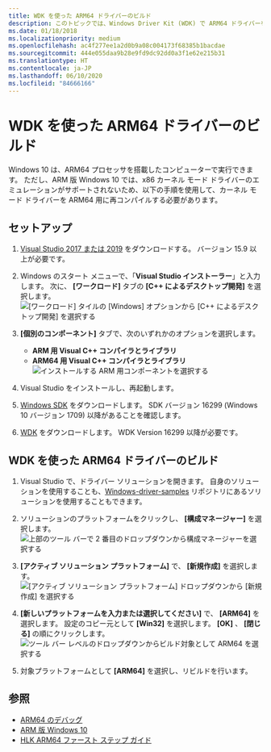 ```yaml
---
title: WDK を使った ARM64 ドライバーのビルド
description: このトピックでは、Windows Driver Kit (WDK) で ARM64 ドライバーをビルドする方法について説明します。
ms.date: 01/18/2018
ms.localizationpriority: medium
ms.openlocfilehash: ac4f277ee1a2d0b9a08c004173f68385b1bacdae
ms.sourcegitcommit: 444e055daa9b28e9fd9dc92dd0a3f1e62e215b31
ms.translationtype: HT
ms.contentlocale: ja-JP
ms.lasthandoff: 06/10/2020
ms.locfileid: "84666166"
---
```

# <a name="building-arm64-drivers-with-the-wdk"></a>WDK を使った ARM64 ドライバーのビルド

Windows 10 は、ARM64 プロセッサを搭載したコンピューターで実行できます。  ただし、ARM 版 Windows 10 では、x86 カーネル モード ドライバーのエミュレーションがサポートされないため、以下の手順を使用して、カーネル モード ドライバーを ARM64 用に再コンパイルする必要があります。

## <a name="setup"></a>セットアップ

1. [Visual Studio 2017 または 2019](https://visualstudio.microsoft.com/downloads/) をダウンロードする。  バージョン 15.9 以上が必要です。
2. Windows のスタート メニューで、「**Visual Studio インストーラー**」と入力します。  次に、 **[ワークロード]** タブの **[C++ によるデスクトップ開発]** を選択します。  
![[ワークロード] タイルの [Windows] オプションから [C++ によるデスクトップ開発] を選択する](images/VS-workloads.png)

2. **[個別のコンポーネント]** タブで、次のいずれかのオプションを選択します。
    *  **ARM 用 Visual C++ コンパイラとライブラリ**
    *  **ARM64 用 Visual C++ コンパイラとライブラリ**  
![インストールする ARM 用コンポーネントを選択する](images/VS-individual-components.png)

3.  Visual Studio をインストールし、再起動します。
4.  [Windows SDK](https://developer.microsoft.com/windows/downloads/windows-10-sdk) をダウンロードします。  SDK バージョン 16299 (Windows 10 バージョン 1709) 以降があることを確認します。
5.  [WDK](../download-the-wdk.md) をダウンロードします。  WDK Version 16299 以降が必要です。

## <a name="building-an-arm64-driver-with-the-wdk"></a>WDK を使った ARM64 ドライバーのビルド

1.  Visual Studio で、ドライバー ソリューションを開きます。  自身のソリューションを使用することも、[Windows-driver-samples](https://github.com/Microsoft/Windows-driver-samples) リポジトリにあるソリューションを使用することもできます。
2.  ソリューションのプラットフォームをクリックし、 **[構成マネージャー]** を選択します。  
![上部のツール バーで 2 番目のドロップダウンから構成マネージャーを選択する](images/VS-config-mgr.png)
  
3.  **[アクティブ ソリューション プラットフォーム]** で、 **[新規作成]** を選択します。  
![[アクティブ ソリューション プラットフォーム] ドロップダウンから [新規作成] を選択する](images/VS-active-solution-platform.png)

4.  **[新しいプラットフォームを入力または選択してください]** で、 **[ARM64]** を選択します。  設定のコピー元として **[Win32]** を選択します。  **[OK]** 、 **[閉じる]** の順にクリックします。  
![ツール バー レベルのドロップダウンからビルド対象として ARM64 を選択する](images/VS-build-ARM64.png)

5.  対象プラットフォームとして **[ARM64]** を選択し、リビルドを行います。

## <a name="see-also"></a>参照

* [ARM64 のデバッグ](../debugger/debugging-arm64.md)
* [ARM 版 Windows 10](https://docs.microsoft.com/windows/uwp/porting/apps-on-arm)
* [HLK ARM64 ファースト ステップ ガイド](https://docs.microsoft.com/windows-hardware/test/hlk/getstarted/hlk-arm64-getting-started-guide)
